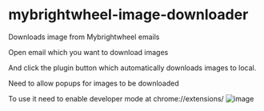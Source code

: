 # mybrightwheel-image-downloader
Downloads image from Mybrightwheel emails

Open email which you want to download images

And click the plugin button which automatically downloads images to local. 

Need to allow popups for images to be downloaded


To use it need to enable developer mode at chrome://extensions/
![image](https://github.com/tejavegesna/mybrightwheel-image-downloader/assets/9069289/0ffcfe68-a253-4bb0-8284-20118282b4a6)
